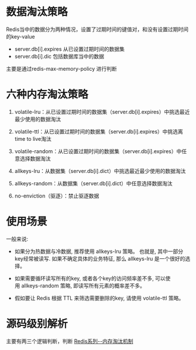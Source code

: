 # 数据淘汰策略
Redis当中的数据分为两种情况，设置了过期时间的键值对，和没有设置过期时间的key-value

- server.db[i].expires  从已设置过期时间的数据集
- server.db[i].dic 包括数据库当中的数据

主要是通过redis-max-memory-policy 进行判断

# 六种内存淘汰策略


1. volatile-lru：从已设置过期时间的数据集（server.db[i].expires）中挑选最近最少使用的数据淘汰

2. volatile-ttl：从已设置过期时间的数据集（server.db[i].expires）中挑选离time to live淘汰

3. volatile-random：从已设置过期时间的数据集（server.db[i].expires）中任意选择数据淘汰

4. allkeys-lru：从数据集（server.db[i].dict）中挑选最近最少使用的数据淘汰

5. allkeys-random：从数据集（server.db[i].dict）中任意选择数据淘汰

6. no-enviction（驱逐）：禁止驱逐数据

# 使用场景

一般来说:

- 如果分为热数据与冷数据, 推荐使用 allkeys-lru 策略。 也就是, 其中一部分key经常被读写. 如果不确定具体的业务特征, 那么 allkeys-lru 是一个很好的选择。

- 如果需要循环读写所有的key, 或者各个key的访问频率差不多, 可以使用 allkeys-random 策略, 即读写所有元素的概率差不多。

- 假如要让 Redis 根据 TTL 来筛选需要删除的key, 请使用 volatile-ttl 策略。


# 源码级别解析
主要有两三个逻辑判断，判断
[Redis系列--内存淘汰机制](https://www.cnblogs.com/alsf/p/9399009.html)